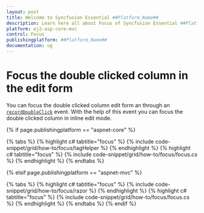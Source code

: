 ```yaml
---
layout: post
title: Welcome to Syncfusion Essential ##Platform_Name##
description: Learn here all about Focus of Syncfusion Essential ##Platform_Name## widgets based on HTML5 and jQuery.
platform: ej2-asp-core-mvc
control: Focus
publishingplatform: ##Platform_Name##
documentation: ug
---
```



# Focus the double clicked column in the edit form

You can focus the double clicked column edit form an through an [`recordDoubleClick`](https://help.syncfusion.com/cr/cref_files/aspnetcore-js2/Syncfusion.EJ2~Syncfusion.EJ2.Grids.Grid~recordDoubleClick.html) event. With the help of this event you can focus the double clicked column in inline edit mode.

{% if page.publishingplatform == "aspnet-core" %}

{% tabs %}
{% highlight c# tabtitle="focus" %}
{% include code-snippet/grid/how-to/focus/tagHelper %}
{% endhighlight %}
{% highlight c# tabtitle="focus" %}
{% include code-snippet/grid/how-to/focus/focus.cs %}
{% endhighlight %}
{% endtabs %}

{% elsif page.publishingplatform == "aspnet-mvc" %}

{% tabs %}
{% highlight c# tabtitle="focus" %}
{% include code-snippet/grid/how-to/focus/razor %}
{% endhighlight %}
{% highlight c# tabtitle="focus" %}
{% include code-snippet/grid/how-to/focus/focus.cs %}
{% endhighlight %}
{% endtabs %}
{% endif %}

